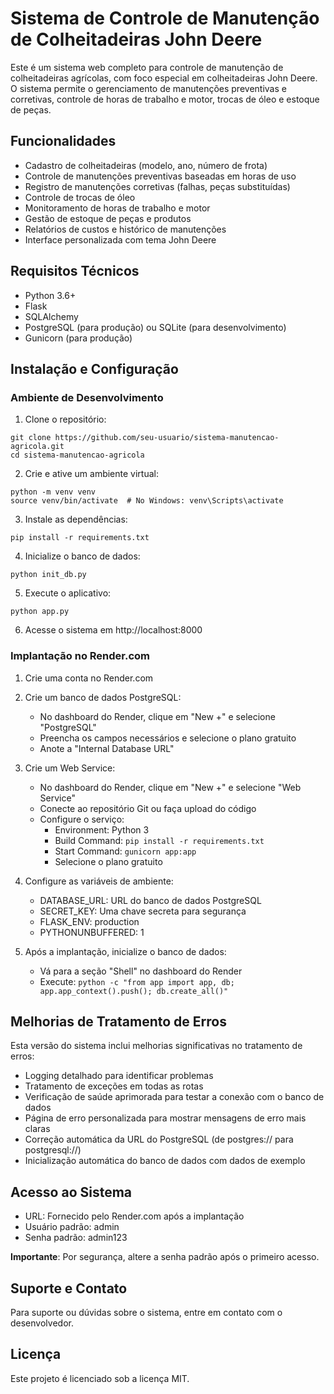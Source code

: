 # Sistema de Controle de Manutenção de Colheitadeiras John Deere

Este é um sistema web completo para controle de manutenção de colheitadeiras agrícolas, com foco especial em colheitadeiras John Deere. O sistema permite o gerenciamento de manutenções preventivas e corretivas, controle de horas de trabalho e motor, trocas de óleo e estoque de peças.

## Funcionalidades

- Cadastro de colheitadeiras (modelo, ano, número de frota)
- Controle de manutenções preventivas baseadas em horas de uso
- Registro de manutenções corretivas (falhas, peças substituídas)
- Controle de trocas de óleo
- Monitoramento de horas de trabalho e motor
- Gestão de estoque de peças e produtos
- Relatórios de custos e histórico de manutenções
- Interface personalizada com tema John Deere

## Requisitos Técnicos

- Python 3.6+
- Flask
- SQLAlchemy
- PostgreSQL (para produção) ou SQLite (para desenvolvimento)
- Gunicorn (para produção)

## Instalação e Configuração

### Ambiente de Desenvolvimento

1. Clone o repositório:
```
git clone https://github.com/seu-usuario/sistema-manutencao-agricola.git
cd sistema-manutencao-agricola
```

2. Crie e ative um ambiente virtual:
```
python -m venv venv
source venv/bin/activate  # No Windows: venv\Scripts\activate
```

3. Instale as dependências:
```
pip install -r requirements.txt
```

4. Inicialize o banco de dados:
```
python init_db.py
```

5. Execute o aplicativo:
```
python app.py
```

6. Acesse o sistema em http://localhost:8000

### Implantação no Render.com

1. Crie uma conta no Render.com

2. Crie um banco de dados PostgreSQL:
   - No dashboard do Render, clique em "New +" e selecione "PostgreSQL"
   - Preencha os campos necessários e selecione o plano gratuito
   - Anote a "Internal Database URL"

3. Crie um Web Service:
   - No dashboard do Render, clique em "New +" e selecione "Web Service"
   - Conecte ao repositório Git ou faça upload do código
   - Configure o serviço:
     - Environment: Python 3
     - Build Command: `pip install -r requirements.txt`
     - Start Command: `gunicorn app:app`
     - Selecione o plano gratuito

4. Configure as variáveis de ambiente:
   - DATABASE_URL: URL do banco de dados PostgreSQL
   - SECRET_KEY: Uma chave secreta para segurança
   - FLASK_ENV: production
   - PYTHONUNBUFFERED: 1

5. Após a implantação, inicialize o banco de dados:
   - Vá para a seção "Shell" no dashboard do Render
   - Execute: `python -c "from app import app, db; app.app_context().push(); db.create_all()"`

## Melhorias de Tratamento de Erros

Esta versão do sistema inclui melhorias significativas no tratamento de erros:

- Logging detalhado para identificar problemas
- Tratamento de exceções em todas as rotas
- Verificação de saúde aprimorada para testar a conexão com o banco de dados
- Página de erro personalizada para mostrar mensagens de erro mais claras
- Correção automática da URL do PostgreSQL (de postgres:// para postgresql://)
- Inicialização automática do banco de dados com dados de exemplo

## Acesso ao Sistema

- URL: Fornecido pelo Render.com após a implantação
- Usuário padrão: admin
- Senha padrão: admin123

**Importante**: Por segurança, altere a senha padrão após o primeiro acesso.

## Suporte e Contato

Para suporte ou dúvidas sobre o sistema, entre em contato com o desenvolvedor.

## Licença

Este projeto é licenciado sob a licença MIT.
